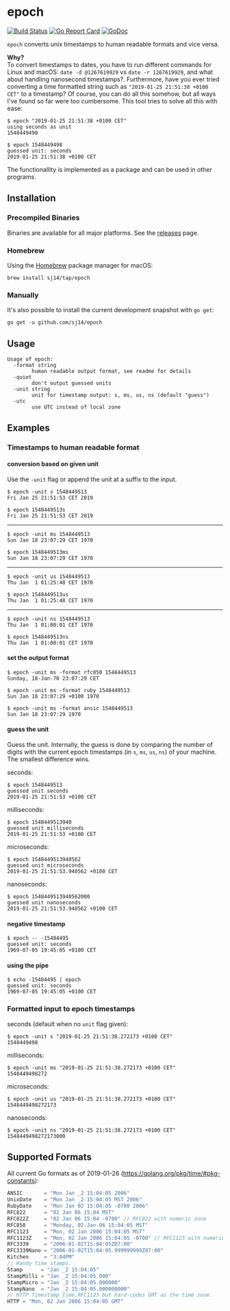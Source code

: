 # epoch

[![Build Status](https://travis-ci.org/sj14/epoch.svg?branch=master)](https://travis-ci.org/sj14/epoch)
[![Go Report Card](https://goreportcard.com/badge/github.com/sj14/epoch)](https://goreportcard.com/report/github.com/sj14/epoch)
[![GoDoc](https://godoc.org/github.com/sj14/epoch/epoch?status.png)](https://godoc.org/github.com/sj14/epoch/epoch)

`epoch` converts unix timestamps to human readable formats and vice versa.

**Why?**  
To convert timestamps to dates, you have to run different commands for Linux and macOS: `date -d @1267619929` vs `date -r 1267619929`, and what about handling nanosecond timestamps?. Furthermore, have you ever tried converting a time formatted string such as `"2019-01-25 21:51:38 +0100 CET"` to a timestamp? Of course, you can do all this somehow, but all ways I've found so far were too cumbersome. This tool tries to solve all this with ease:

```text
$ epoch "2019-01-25 21:51:38 +0100 CET"
using seconds as unit
1548449498
```

```text
$ epoch 1548449498
guessed unit: seconds
2019-01-25 21:51:38 +0100 CET
```

The functionallity is implemented as a package and can be used in other programs.

## Installation

### Precompiled Binaries

Binaries are available for all major platforms. See the [releases](https://github.com/sj14/epoch/releases) page.

### Homebrew

Using the [Homebrew](https://brew.sh/) package manager for macOS:

``` text
brew install sj14/tap/epoch
```

### Manually

It's also possible to install the current development snapshot with `go get`:

``` text
go get -u github.com/sj14/epoch
```

## Usage

```text
Usage of epoch:
  -format string
        human readable output format, see readme for details
  -quiet
        don't output guessed units
  -unit string
        unit for timestamp output: s, ms, us, ns (default "guess")
  -utc
        use UTC instead of local zone
```

## Examples

### Timestamps to human readable format

#### conversion based on given unit

Use the `-unit` flag or append the unit at a suffix to the input.

``` text
$ epoch -unit s 1548449513
Fri Jan 25 21:51:53 CET 2019
```

``` text
$ epoch 1548449513s
Fri Jan 25 21:51:53 CET 2019
```

---

``` text
$ epoch -unit ms 1548449513
Sun Jan 18 23:07:29 CET 1970
```

``` text
$ epoch 1548449513ms
Sun Jan 18 23:07:29 CET 1970
```

---

``` text
$ epoch -unit us 1548449513
Thu Jan  1 01:25:48 CET 1970
```

``` text
$ epoch 1548449513us
Thu Jan  1 01:25:48 CET 1970
```

---

``` text
$ epoch -unit ns 1548449513
Thu Jan  1 01:00:01 CET 1970
```

``` text
$ epoch 1548449513ns
Thu Jan  1 01:00:01 CET 1970
```

#### set the output format

``` text
$ epoch -unit ms -format rfc850 1548449513
Sunday, 18-Jan-70 23:07:29 CET
```

``` text
$ epoch -unit ms -format ruby 1548449513
Sun Jan 18 23:07:29 +0100 1970
```

``` text
$ epoch -unit ms -format ansic 1548449513
Sun Jan 18 23:07:29 1970
```

#### guess the unit

Guess the unit. Internally, the guess is done by comparing the number of digits with the current epoch timestamps (in `s`, `ms`, `us`, `ns`) of your machine. The smallest difference wins.

seconds:

``` text
$ epoch 1548449513
guessed unit seconds
2019-01-25 21:51:53 +0100 CET
```

milliseconds:

``` text
$ epoch 1548449513940
guessed unit milliseconds
2019-01-25 21:51:53 +0100 CET
```

microseconds:

``` text
$ epoch 1548449513940562
guessed unit microseconds
2019-01-25 21:51:53.940562 +0100 CET
```

nanoseconds:

``` text
$ epoch 1548449513940562000
guessed unit nanoseconds
2019-01-25 21:51:53.940562 +0100 CET
```

#### negative timestamp

``` text
$ epoch -- -15484495
guessed unit: seconds
1969-07-05 19:45:05 +0100 CET
```

#### using the pipe

``` text
$ echo -15484495 | epoch
guessed unit: seconds
1969-07-05 19:45:05 +0100 CET
```

### Formatted input to epoch timestamps

seconds (default when no `unit` flag given):

``` text
$ epoch -unit s "2019-01-25 21:51:38.272173 +0100 CET"
1548449498
```

milliseconds:

```text
$ epoch -unit ms "2019-01-25 21:51:38.272173 +0100 CET"
1548449498272
```

microseconds:

```text
$ epoch -unit us "2019-01-25 21:51:38.272173 +0100 CET"
1548449498272173
```

nanoseconds:

```text
$ epoch -unit ns "2019-01-25 21:51:38.272173 +0100 CET"
1548449498272173000
```

## Supported Formats

All current Go formats as of 2019-01-26 (https://golang.org/pkg/time/#pkg-constants):

``` go
ANSIC       = "Mon Jan _2 15:04:05 2006"
UnixDate    = "Mon Jan _2 15:04:05 MST 2006"
RubyDate    = "Mon Jan 02 15:04:05 -0700 2006"
RFC822      = "02 Jan 06 15:04 MST"
RFC822Z     = "02 Jan 06 15:04 -0700" // RFC822 with numeric zone
RFC850      = "Monday, 02-Jan-06 15:04:05 MST"
RFC1123     = "Mon, 02 Jan 2006 15:04:05 MST"
RFC1123Z    = "Mon, 02 Jan 2006 15:04:05 -0700" // RFC1123 with numeric zone
RFC3339     = "2006-01-02T15:04:05Z07:00"
RFC3339Nano = "2006-01-02T15:04:05.999999999Z07:00"
Kitchen     = "3:04PM"
// Handy time stamps.
Stamp      = "Jan _2 15:04:05"
StampMilli = "Jan _2 15:04:05.000"
StampMicro = "Jan _2 15:04:05.000000"
StampNano  = "Jan _2 15:04:05.000000000"
// HTTP Timestamp time.RFC1123 but hard-codes GMT as the time zone.
HTTP = "Mon, 02 Jan 2006 15:04:05 GMT"
```
